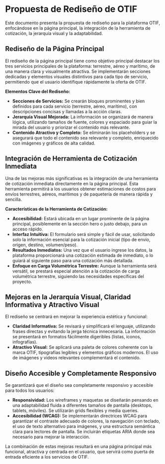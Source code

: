 # Propuesta de Rediseño de OTIF

Este documento presenta la propuesta de rediseño para la plataforma OTIF, enfocándose en la página principal, la integración de la herramienta de cotización, la jerarquía visual y la adaptabilidad.

## Rediseño de la Página Principal

El rediseño de la página principal tiene como objetivo principal destacar los tres servicios principales de la plataforma: terrestre, aéreo y marítimo, de una manera clara y visualmente atractiva. Se implementarán secciones dedicadas y elementos visuales distintivos para cada tipo de servicio, permitiendo que el usuario identifique rápidamente la oferta de OTIF.

**Elementos Clave del Rediseño:**
- **Secciones de Servicios:** Se crearán bloques prominentes y bien definidos para cada servicio (terrestre, aéreo, marítimo), con descripciones concisas y llamadas a la acción claras.
- **Jerarquía Visual Mejorada:** La información se organizará de manera lógica, utilizando tamaños de fuente, colores y espaciado para guiar la mirada del usuario y priorizar el contenido más relevante.
- **Contenido Atractivo y Completo:** Se eliminarán los placeholders y se asegurará que todo el contenido sea relevante y completo, enriquecido con imágenes y gráficos de alta calidad.

## Integración de Herramienta de Cotización Inmediata

Una de las mejoras más significativas es la integración de una herramienta de cotización inmediata directamente en la página principal. Esta herramienta permitirá a los usuarios obtener estimaciones de costos para envíos terrestres, aéreos, marítimos y de paquetería de manera rápida y sencilla.

**Características de la Herramienta de Cotización:**
- **Accesibilidad:** Estará ubicada en un lugar prominente de la página principal, posiblemente en la sección hero o justo debajo, para un acceso rápido.
- **Interfaz Intuitiva:** El formulario será simple y fácil de usar, solicitando solo la información esencial para la cotización inicial (tipo de envío, origen, destino, volumen/peso).
- **Resultados Inmediatos:** Una vez que el usuario ingrese los datos, la plataforma proporcionará una cotización estimada de inmediato, o lo guiará al siguiente paso para una cotización más detallada.
- **Enfoque en Carga Volumétrica Terrestre:** Aunque la herramienta será versátil, se prestará especial atención a la cotización de carga volumétrica terrestre, siguiendo las necesidades específicas del proyecto.

## Mejoras en la Jerarquía Visual, Claridad Informativa y Atractivo Visual

El rediseño se centrará en mejorar la experiencia estética y funcional:
- **Claridad Informativa:** Se revisará y simplificará el lenguaje, utilizando frases directas y evitando la jerga técnica innecesaria. La información se presentará en formatos fácilmente digeribles (listas, íconos, infografías).
- **Atractivo Visual:** Se aplicará una paleta de colores coherente con la marca OTIF, tipografías legibles y elementos gráficos modernos. El uso de imágenes y videos relevantes complementará el contenido.

## Diseño Accesible y Completamente Responsivo

Se garantizará que el diseño sea completamente responsivo y accesible para todos los usuarios:
- **Responsividad:** Los wireframes y maquetas se diseñarán pensando en una adaptabilidad fluida a diferentes tamaños de pantalla (desktops, tablets, móviles). Se utilizarán grids flexibles y media queries.
- **Accesibilidad (WCAG):** Se implementarán directrices WCAG para garantizar el contraste adecuado de colores, la navegación con teclado, el uso de texto alternativo para imágenes, y una estructura semántica clara para lectores de pantalla. Se incluirán etiquetas ARIA donde sea necesario para mejorar la interacción.

La combinación de estas mejoras resultará en una página principal más funcional, atractiva y centrada en el usuario, que servirá como puerta de entrada eficiente a los servicios de OTIF. 